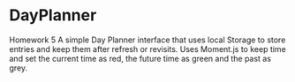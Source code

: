 # DayPlanner
Homework 5
A simple Day Planner interface that uses local Storage to store entries and keep them after refresh or revisits. 
Uses Moment.js to keep time and set the current time as red, the future time as green and the past as grey.
